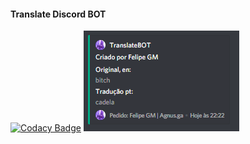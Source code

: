 #### Translate Discord BOT
[![Codacy Badge](https://api.codacy.com/project/badge/Grade/55aa609b82ee4269b42d322a4584b03d)](https://app.codacy.com/manual/Felipefury/TranslateBotDiscord?utm_source=github.com&utm_medium=referral&utm_content=Felipefury/TranslateBotDiscord&utm_campaign=Badge_Grade_Dashboard)
[![](https://raw.githubusercontent.com/Felipefury/TranslateBotDiscord/master/ignore/unknown.png)](Bot)
